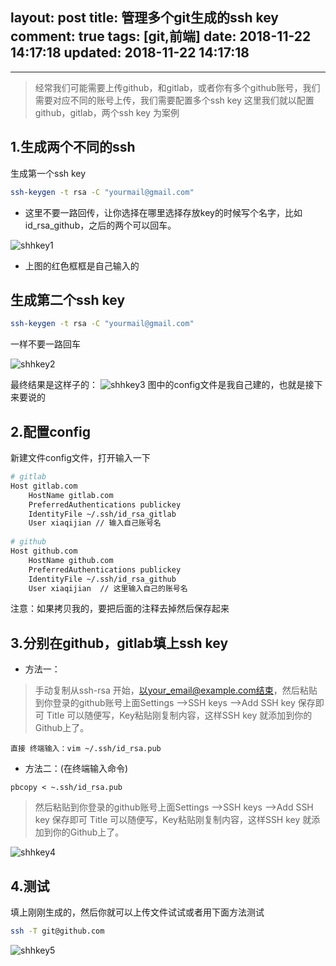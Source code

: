 layout: post
title: 管理多个git生成的ssh key
comment: true
tags: [git,前端]
date: 2018-11-22 14:17:18
updated: 2018-11-22 14:17:18
---

------
<!-- more -->

> 经常我们可能需要上传github，和gitlab，或者你有多个github账号，我们需要对应不同的账号上传，我们需要配置多个ssh key
这里我们就以配置github，gitlab，两个ssh key 为案例

## 1.生成两个不同的ssh
生成第一个ssh key

```bash
ssh-keygen -t rsa -C "yourmail@gmail.com" 
```
- 这里不要一路回传，让你选择在哪里选择存放key的时候写个名字，比如 id_rsa_github，之后的两个可以回车。

![shhkey1](http://cdn.wangyuanqi.xyz/sshkey1.png)
- 上图的红色框框是自己输入的

## 生成第二个ssh key

```bash
ssh-keygen -t rsa -C "yourmail@gmail.com"
```
一样不要一路回车

![shhkey2](http://cdn.wangyuanqi.xyz/shhkey2.png)

最终结果是这样子的：
![shhkey3](http://cdn.wangyuanqi.xyz/sshkey3.png)
图中的config文件是我自己建的，也就是接下来要说的

## 2.配置config
新建文件config文件，打开输入一下
```bash
# gitlab
Host gitlab.com
    HostName gitlab.com  
    PreferredAuthentications publickey
    IdentityFile ~/.ssh/id_rsa_gitlab
    User xiaqijian // 输入自己账号名
    
# github
Host github.com
    HostName github.com
    PreferredAuthentications publickey
    IdentityFile ~/.ssh/id_rsa_github
    User xiaqijian  // 这里输入自己的账号名

```
注意：如果拷贝我的，要把后面的注释去掉然后保存起来

## 3.分别在github，gitlab填上ssh key
- 方法一：
> 手动复制从ssh-rsa 开始，以your_email@example.com结束，然后粘贴到你登录的github账号上面Settings -->SSH keys -->Add SSH key 保存即可 Title 可以随便写，Key粘贴刚复制内容，这样SSH key 就添加到你的Github上了。

```
直接 终端输入：vim ~/.ssh/id_rsa.pub
```

- 方法二：(在终端输入命令)
```
pbcopy < ~.ssh/id_rsa.pub
```
> 然后粘贴到你登录的github账号上面Settings -->SSH keys -->Add SSH key 保存即可 Title 可以随便写，Key粘贴刚复制内容，这样SSH key 就添加到你的Github上了。

![shhkey4](http://cdn.wangyuanqi.xyz/sshkey4.png)

## 4.测试
填上刚刚生成的，然后你就可以上传文件试试或者用下面方法测试

```bash
ssh -T git@github.com
```
![shhkey5](http://cdn.wangyuanqi.xyz/sshkey5.png)


